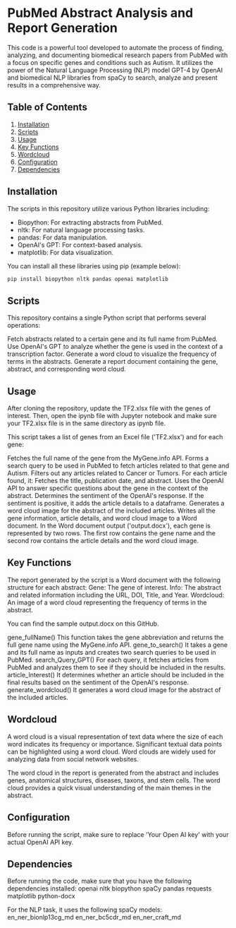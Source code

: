 # PubMed Abstract Analysis and Report Generation

This code is a powerful tool developed to automate the process of finding, analyzing, and documenting biomedical research papers from PubMed with a focus on specific genes and conditions such as Autism. It utilizes the power of the Natural Language Processing (NLP) model GPT-4 by OpenAI and biomedical NLP libraries from spaCy to search, analyze and present results in a comprehensive way.

## Table of Contents

1. [Installation](#installation)
2. [Scripts](#scripts)
3. [Usage](#usage)
4. [Key Functions](#key-functions)
5. [Wordcloud](#wordcloud)
6. [Configuration](#configuration)
7. [Dependencies](#dependencies)

## Installation

The scripts in this repository utilize various Python libraries including:

- Biopython: For extracting abstracts from PubMed.
- nltk: For natural language processing tasks.
- pandas: For data manipulation.
- OpenAI's GPT: For context-based analysis.
- matplotlib: For data visualization.

You can install all these libraries using pip (example below):

```bash
pip install biopython nltk pandas openai matplotlib
```

## Scripts
This repository contains a single Python script that performs several operations:

Fetch abstracts related to a certain gene and its full name from PubMed.
Use OpenAI's GPT to analyze whether the gene is used in the context of a transcription factor.
Generate a word cloud to visualize the frequency of terms in the abstracts.
Generate a report document containing the gene, abstract, and corresponding word cloud.

## Usage
After cloning the repository, update the TF2.xlsx file with the genes of interest. Then, open the ipynb file with Jupyter notebook and make sure your TF2.xlsx file is in the same directory as ipynb file.

This script takes a list of genes from an Excel file ('TF2.xlsx') and for each gene:

Fetches the full name of the gene from the MyGene.info API.
Forms a search query to be used in PubMed to fetch articles related to that gene and Autism.
Filters out any articles related to Cancer or Tumors.
For each article found, it:
Fetches the title, publication date, and abstract.
Uses the OpenAI API to answer specific questions about the gene in the context of the abstract.
Determines the sentiment of the OpenAI's response.
If the sentiment is positive, it adds the article details to a dataframe.
Generates a word cloud image for the abstract of the included articles.
Writes all the gene information, article details, and word cloud image to a Word document.
In the Word document output ('output.docx'), each gene is represented by two rows. The first row contains the gene name and the second row contains the article details and the word cloud image.

## Key Functions
The report generated by the script is a Word document with the following structure for each abstract:
Gene: The gene of interest.
Info: The abstract and related information including the URL, DOI, Title, and Year.
Wordcloud: An image of a word cloud representing the frequency of terms in the abstract.

You can find the sample output.docx on this GitHub.

gene_fullName()
This function takes the gene abbreviation and returns the full gene name using the MyGene.info API.
gene_to_search()
It takes a gene and its full name as inputs and creates two search queries to be used in PubMed.
search_Query_GPT()
For each query, it fetches articles from PubMed and analyzes them to see if they should be included in the results.
article_Interest()
It determines whether an article should be included in the final results based on the sentiment of the OpenAI's response.
generate_wordcloud()
It generates a word cloud image for the abstract of the included articles.

## Wordcloud
A word cloud is a visual representation of text data where the size of each word indicates its frequency or importance. Significant textual data points can be highlighted using a word cloud. Word clouds are widely used for analyzing data from social network websites.

The word cloud in the report is generated from the abstract and includes genes, anatomical structures, diseases, taxons, and stem cells. The word cloud provides a quick visual understanding of the main themes in the abstract.

## Configuration
Before running the script, make sure to replace 'Your Open AI key' with your actual OpenAI API key.

## Dependencies
Before running the code, make sure that you have the following dependencies installed:
openai
nltk
biopython
spaCy
pandas
requests
matplotlib
python-docx

For the NLP task, it uses the following spaCy models:
en_ner_bionlp13cg_md
en_ner_bc5cdr_md
en_ner_craft_md
